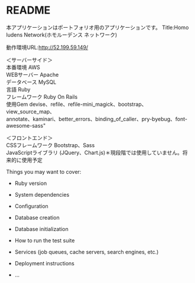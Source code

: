 # README

本アプリケーションはポートフォリオ用のアプリケーションです。
Title:Homo ludens Network(ホモルーデンス ネットワーク)

動作環境URL:http://52.199.59.149/  

＜サーバーサイド＞  
本番環境       AWS  
WEBサーバー    Apache  
データベース    MySQL  
言語	        Ruby  
フレームワーク	  Ruby On Rails  
使用Gem	      devise、refile、refile-mini_magick、bootstrap、view_source_map、  
             annotate、kaminari、better_errors、binding_of_caller、pry-byebug、font-awesome-sass"  
	  
＜フロントエンド＞	  
CSSフレームワーク	  Bootstrap、Sass    
JavaScriptライブラリ	(JQuery、Chart.js)＊現段階では使用していません。将来的に使用予定  
  
Things you may want to cover:

* Ruby version

* System dependencies

* Configuration

* Database creation

* Database initialization

* How to run the test suite

* Services (job queues, cache servers, search engines, etc.)

* Deployment instructions

* ...

